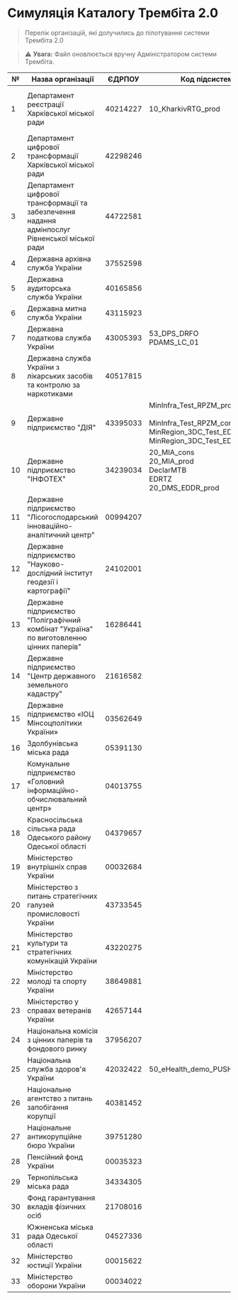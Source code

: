 # Симуляція Каталогу Трембіта 2.0

> Перелік організацій, які долучились до пілотування системи Трембіта 2.0

> ⚠️ **Увага:** Файл оновлюється вручну Адміністратором системи Трембіта.

| №  | Назва організації                                                                               | ЄДРПОУ     | Код підсистеми     | Код сервісу |
|----|-------------------------------------------------------------------------------------------------|------------|--------------------|-------------|
| 1  | Департамент реєстрації Харківської міської ради                                                 | 40214227   | 10_KharkivRTG_prod | CertResult <br> InfMsgReceiver <br> GetPersData <br> InfMsgResult <br> DmsToOtgReg           |
| 2  | Департамент цифрової трансформації Харківської міської ради                                     | 42298246   |                |             |
| 3  | Департамент цифрової трансформації та забезпечення надання адмінпослуг Рівненської міської ради | 44722581   |                |             |
| 4  | Державна архівна служба України                                                                 | 37552598   |                |             |
| 5  | Державна аудиторська служба України                                                             | 40165856   |                |             |
| 6  | Державна митна служба України                                                                   | 43115923   |                |             |
| 7  | Державна податкова служба України                                                               | 43005393   |  53_DPS_DRFO <br> PDAMS_LC_01             |             |
| 8  | Державна служба України з лікарських засобів та контролю за наркотиками                         | 40517815   |                |             |
| 9  | Державне підприємство "ДІЯ"                                                                     | 43395033   | MinInfra_Test_RPZM_prod <br> <br> MinInfra_Test_RPZM_cons <br> MinRegion_3DC_Test_EDESSB_cons <br> MinRegion_3DC_Test_EDESSB_prod | startBp <br> getInfo <br> srtartBp  <br> <br> <br>           |
| 10 | Державне підприємство "ІНФОТЕХ"                                                                 | 34239034   | 20_MIA_cons <br> 20_MIA_prod <br> DeclarMTB <br> EDRTZ <br> 20_DMS_EDDR_prod|             |
| 11 | Державне підприємство "Лісогосподарський інноваційно-аналітичний центр"                         | 00994207   |                |             |
| 12 | Державне підприємство "Науково-дослідний інститут геодезії і картографії"                       | 24102001   |                |             |
| 13 | Державне підприємство "Поліграфічний комбінат "Україна" по виготовленню цінних паперів"         | 16286441   |                |             |
| 14 | Державне підприємство "Центр державного земельного кадастру"                                    | 21616582   |                |             |
| 15 | Державне підприємство «ІОЦ Мінсоцполітики України»                                              | 03562649   |                |             |
| 16 | Здолбунівська міська рада                                                                       | 05391130   |                |             |
| 17 | Комунальне підприємство «Головний інформаційно-обчислювальний центр»                            | 04013755   |                |             |
| 18 | Красносільська сільська рада Одеського району Одеської області                                  | 04379657   |                |             |
| 19 | Міністерство внутрішніх справ України                                                           | 00032684   |                |             |
| 20 | Міністерство з питань стратегічних галузей промисловості України                                | 43733545   |                |             |
| 21 | Міністерство культури та стратегічних комунікацій України                                       | 43220275   |                |             |
| 22 | Міністерство молоді та спорту України                                                           | 38649881   |                |             |
| 23 | Міністерство у справах ветеранів України                                                        | 42657144   |                |             |
| 24 | Національна комісія з цінних паперів та фондового ринку                                         | 37956207   |                |             |
| 25 | Національна служба здоров'я України                                                             | 42032422   |  50_eHealth_demo_PUSH |             |
| 26 | Національне агентство з питань запобігання корупції                                             | 40381452   |                |             |
| 27 | Національне антикорупційне бюро України                                                         | 39751280   |                |             |
| 28 | Пенсійний фонд України                                                                          | 00035323   |                |             |
| 29 | Тернопільська міська рада                                                                       | 34334305   |                |             |
| 30 | Фонд гарантування вкладів фізичних осіб                                                         | 21708016   |                |             |
| 31 | Южненська міська рада Одеської області                                                          | 04527336   |                |             |
| 32 | Міністерство юстиції України                                                                    | 00015622   |                |             |
| 33 | Міністерство оборони України                                                                    | 00034022   |                |             |
